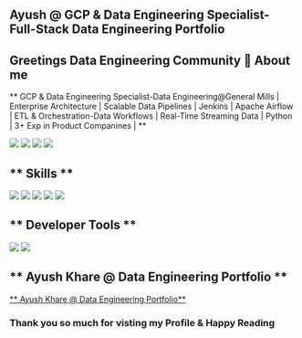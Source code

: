 ## Ayush @ GCP & Data Engineering Specialist- Full-Stack Data Engineering Portfolio ##

## Greetings Data Engineering Community 👋 About me 

** GCP & Data Engineering Specialist-Data Engineering@General Mills | Enterprise Architecture | Scalable Data Pipelines | Jenkins | Apache Airflow | ETL & Orchestration-Data Workflows | Real-Time Streaming Data | Python | 3+ Exp in Product Companines | **

[<img src="https://img.shields.io/badge/LinkedIn-0077B5?style=for-the-badge&logo=linkedin&logoColor=white">](<https://www.linkedin.com/in/ayushraikhare/>)
[<img src="https://img.shields.io/badge/Twitter-1DA1F2?style=for-the-badge&logo=twitter&logoColor=white">](<https://twitter.com/AditiKh32506701/>)
[<img src="https://img.shields.io/badge/Gmail-D14836?style=for-the-badge&logo=gmail&logoColor=white">](<ayushraikhare@gmail.com>)
[<img src="https://img.shields.io/badge/-Hackerrank-2EC866?style=for-the-badge&logo=HackerRank&logoColor=white">](<https://www.linkedin.com/in/ayushraikhare/>)

## ** Skills ** 

<p>
 <img src="https://img.shields.io/badge/MySQL-00000F?style=for-the-badge&logo=mysql&logoColor=white" />
  <img src="https://img.shields.io/badge/PostgreSQL-316192?style=for-the-badge&logo=postgresql&logoColor=white" />
  <img src="https://img.shields.io/badge/MongoDB-4EA94B?style=for-the-badge&logo=mongodb&logoColor=white" />
  <img src="https://img.shields.io/badge/SQLite-07405E?style=for-the-badge&logo=sqlite&logoColor=white" />
  <img src="https://img.shields.io/badge/angular.js-%23E23237.svg?style=for-the-badge&logo=angularjs&logoColor=white"/)
  <img src="https://img.shields.io/badge/Apache%20Spark-FDEE21?style=flat-square&logo=apachespark&logoColor=white"/)
  <img src="https://img.shields.io/badge/Apache%20Kafka-000?style=for-the-badge&logo=apachekafka&logoColor=white"/)
</p>

## ** Developer Tools ** ##

<p>
  <img src="https://img.shields.io/badge/Visual_Studio_Code-0078D4?style=for-the-badge&logo=visual%20studio%20code&logoColor=white" />
  <img src="https://img.shields.io/badge/Visual_Studio-5C2D91?style=for-the-badge&logo=visual%20studio&logoColor=white" />

</p>

## ** Ayush Khare @ Data Engineering Portfolio ** ##

<a href="https://github.com/AyushRaiKhare/Ayush_Khare_Data_Engineering_Portfolio" class="button icon search"> ** Ayush Khare @ Data Engineering Portfolio** </a> 

### Thank you so much for visting my Profile & Happy Reading ###
